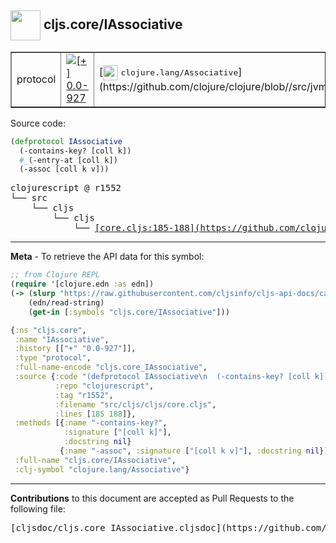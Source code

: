## <img width="48px" valign="middle" src="http://i.imgur.com/Hi20huC.png"> cljs.core/IAssociative

 <table border="1">
<tr>

<td>protocol</td>
<td><a href="https://github.com/cljsinfo/cljs-api-docs/tree/0.0-927"><img valign="middle" alt="[+] 0.0-927" src="https://img.shields.io/badge/+-0.0--927-lightgrey.svg"></a> </td>
<td>
[<img height="24px" valign="middle" src="http://i.imgur.com/1GjPKvB.png"> <samp>clojure.lang/Associative</samp>](https://github.com/clojure/clojure/blob//src/jvm/clojure/lang/Associative.java)
</td>
</tr>
</table>






Source code:

```clj
(defprotocol IAssociative
  (-contains-key? [coll k])
  #_(-entry-at [coll k])
  (-assoc [coll k v]))
```

 <pre>
clojurescript @ r1552
└── src
    └── cljs
        └── cljs
            └── <ins>[core.cljs:185-188](https://github.com/clojure/clojurescript/blob/r1552/src/cljs/cljs/core.cljs#L185-L188)</ins>
</pre>


---

__Meta__ - To retrieve the API data for this symbol:

```clj
;; from Clojure REPL
(require '[clojure.edn :as edn])
(-> (slurp "https://raw.githubusercontent.com/cljsinfo/cljs-api-docs/catalog/cljs-api.edn")
    (edn/read-string)
    (get-in [:symbols "cljs.core/IAssociative"]))
```

```clj
{:ns "cljs.core",
 :name "IAssociative",
 :history [["+" "0.0-927"]],
 :type "protocol",
 :full-name-encode "cljs.core_IAssociative",
 :source {:code "(defprotocol IAssociative\n  (-contains-key? [coll k])\n  #_(-entry-at [coll k])\n  (-assoc [coll k v]))",
          :repo "clojurescript",
          :tag "r1552",
          :filename "src/cljs/cljs/core.cljs",
          :lines [185 188]},
 :methods [{:name "-contains-key?",
            :signature ["[coll k]"],
            :docstring nil}
           {:name "-assoc", :signature ["[coll k v]"], :docstring nil}],
 :full-name "cljs.core/IAssociative",
 :clj-symbol "clojure.lang/Associative"}

```

---

__Contributions__ to this document are accepted as Pull Requests to the following file:

 <pre>
[cljsdoc/cljs.core_IAssociative.cljsdoc](https://github.com/cljsinfo/cljs-api-docs/blob/master/cljsdoc/cljs.core_IAssociative.cljsdoc)
</pre>

